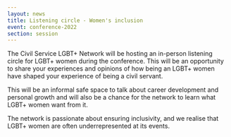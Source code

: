 ```yaml
---
layout: news
title: Listening circle - Women's inclusion
event: conference-2022
section: session
---
```

The Civil Service LGBT+ Network will be hosting an in-person listening circle for LGBT+ women during the conference. This will be an opportunity to share your experiences and opinions of how being an LGBT+ women have shaped your experience of being a civil servant. 

This will be an informal safe space to talk about career development and personal growth and will also be a chance for the network to learn what LGBT+ women want from it. 

The network is passionate about ensuring inclusivity, and we realise that LGBT+ women are often underrepresented at its events.
